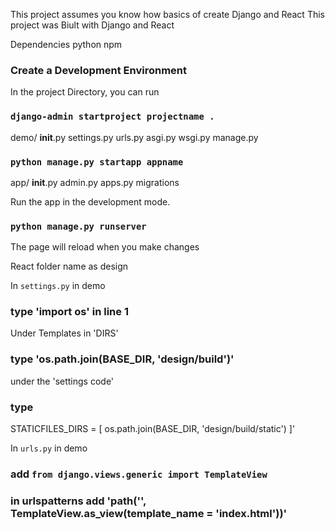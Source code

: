 <!-- Getting started with CoBuild -->
This project assumes you know how basics of create Django and React
This project was Biult with Django and React

Dependencies
python
npm

### Create a Development Environment
In the project Directory, you can run

### `django-admin startproject projectname .`
demo/
	__init__.py
	settings.py
	urls.py
	asgi.py
	wsgi.py
manage.py
### `python manage.py startapp appname`
app/
	__init__.py
	admin.py
	apps.py
	migrations

Run the app in the development mode.
### `python manage.py runserver`

The page will reload when you make changes

<!-- Creating a React Folder -->
React folder name as design

<!-- Link React to Django -->

In `settings.py` in demo
### type 'import os'  in line 1

Under Templates in 'DIRS' 
### type 'os.path.join(BASE_DIR, 'design/build')'

under the 'settings code'
### type 
STATICFILES_DIRS = [
    os.path.join(BASE_DIR, 'design/build/static') 
]'

In `urls.py` in demo
### add `from django.views.generic import TemplateView`
### in urlspatterns add 'path('', TemplateView.as_view(template_name = 'index.html'))'